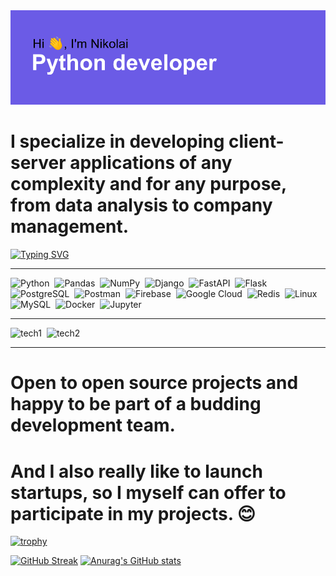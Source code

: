 <img src="header.png" alt="Header goes here, but something wrong...">

<h1>I specialize in developing client-server applications of any complexity and for any purpose, from data analysis to company management.</h1>

[![Typing SVG](https://readme-typing-svg.herokuapp.com?font=Space+Mono&size=40&duration=3000&color=51F70C&width=500&height=60&lines=Optimized+backend;Database+architecture;Highly+loaded+services;Big+data;Machine+learning;RESTFULL+applications;Modern+technologies)](https://git.io/typing-svg)

<hr>
<div>
  <img src="https://cdn.jsdelivr.net/gh/devicons/devicon/icons/python/python-original.svg"  title="Python" alt="Python" width="70" height="70"/>&nbsp;
  <img src="https://cdn.jsdelivr.net/gh/devicons/devicon/icons/pandas/pandas-original.svg"  title="Pandas" alt="Pandas" width="70" height="70"/>&nbsp;
  <img src="https://cdn.jsdelivr.net/gh/devicons/devicon/icons/numpy/numpy-original.svg"  title="NumPy" alt="NumPy" width="70" height="70"/>&nbsp;
  <img src="https://cdn.jsdelivr.net/gh/devicons/devicon/icons/django/django-plain.svg"  title="Django" alt="Django" width="70" height="70"/>&nbsp;
  <img src="https://cdn.jsdelivr.net/gh/devicons/devicon/icons/fastapi/fastapi-original.svg"  title="FastAPI" alt="FastAPI" width="70" height="70"/>&nbsp;
  <img src="https://cdn.jsdelivr.net/gh/devicons/devicon/icons/flask/flask-original-wordmark.svg"  title="Flask" alt="Flask" width="70" height="70"/>&nbsp;
  <img src="https://cdn.jsdelivr.net/gh/devicons/devicon/icons/postgresql/postgresql-original-wordmark.svg"  title="PostgreSQL" alt="PostgreSQL" width="70" height="70"/>&nbsp;
  <img src="https://simpleicons.org/icons/postman.svg" title="Postman" alt="Postman" width="70" height="70"/>&nbsp;
  <img src="https://cdn.jsdelivr.net/gh/devicons/devicon/icons/firebase/firebase-plain-wordmark.svg" title="Firebase" alt="Firebase" width="70" height="70"/>&nbsp;
  <img src="https://cdn.jsdelivr.net/gh/devicons/devicon/icons/googlecloud/googlecloud-original-wordmark.svg" title="Google Cloud" alt="Google Cloud" width="70" height="70"/>&nbsp;
  <img src="https://cdn.jsdelivr.net/gh/devicons/devicon/icons/redis/redis-original-wordmark.svg" title="Redis" alt="Redis" width="70" height="70"/>&nbsp;
  <img src="https://cdn.jsdelivr.net/gh/devicons/devicon/icons/linux/linux-original.svg" title="Linux" alt="Linux" width="70" height="70"/>&nbsp;
  <img src="https://cdn.jsdelivr.net/gh/devicons/devicon/icons/mysql/mysql-original-wordmark.svg" title="MySQL" alt="MySQL" width="70" height="70"/>&nbsp;
  <img src="https://cdn.jsdelivr.net/gh/devicons/devicon/icons/docker/docker-original-wordmark.svg" title="Docker" alt="Docker" width="70" height="70"/>&nbsp;
<img src="https://cdn.jsdelivr.net/gh/devicons/devicon/icons/jupyter/jupyter-original-wordmark.svg" title="Jupyter" alt="Jupyter" width="70" height="70"/>&nbsp;
</div>
<hr>

<p>
  <img src="https://readme-typing-svg.herokuapp.com?font=Space+Mono&size=40&duration=650&color=D33DF7&multiline=true&height=370&lines=Python;Pandas;NumPy;Django;FastAPI;Flask;PostgreSQL" style="fill: #5652c4;" title="tech1" alt="tech1" width="400" height="370"/>&nbsp;
  <img src="https://readme-typing-svg.herokuapp.com?font=Space+Mono&size=40&duration=580&color=0CF7E1&multiline=true&height=370&lines=Postman;Google+Cloud;Firebase;Redis;Linux;MySQL;Docker;Jupyter" style="fill: #5652c4;"  title="tech2" alt="tech2" width="400" height="370"/>&nbsp;
</p>

<hr>
<h1>Open to open source projects and happy to be part of a budding development team.</h1>
<h1>And I also really like to launch startups, so I myself can offer to participate in my projects. 😊</h1>

[![trophy](https://github-profile-trophy.vercel.app/?username=NyxDeveloper&theme=onedark)](https://github.com/ryo-ma/github-profile-trophy)

[![GitHub Streak](https://github-readme-streak-stats.herokuapp.com?user=NyxDeveloper&theme=dark&date_format=j%20M%5B%20Y%5D)](https://git.io/streak-stats)
[![Anurag's GitHub stats](https://github-readme-stats.vercel.app/api?username=NyxDeveloper)](https://github.com/anuraghazra/github-readme-stats)


